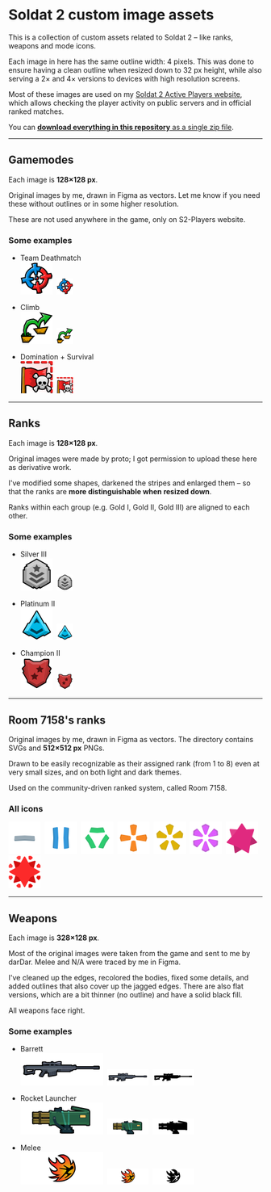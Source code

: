 # Soldat 2 custom image assets

This is a collection of custom assets related to Soldat 2 &ndash; like ranks, weapons and mode icons.

Each image in here has the same outline width: 4 pixels. This was done to ensure having a clean outline when resized down to 32 px height, while also serving a 2&times; and 4&times; versions to devices with high resolution screens.

Most of these images are used on my [Soldat 2 Active Players website](https://oczki.pl/s2-players), which allows checking the player activity on public servers and in official ranked matches.

You can [**download everything in this repository** as a single zip file](https://github.com/oczki/soldat2-assets/archive/refs/heads/main.zip).

---

## Gamemodes

Each image is **128&times;128 px**.

Original images by me, drawn in Figma as vectors. Let me know if you need these without outlines or in some higher resolution.

These are not used anywhere in the game, only on S2-Players website.

### Some examples

- Team Deathmatch  
  <img src="./Gamemodes/Team%20Deathmatch.png" style="height: 64px">&nbsp;
  <img src="./Gamemodes/Team%20Deathmatch.png" style="height: 32px">

- Climb  
  <img src="./Gamemodes/Climb.png" style="height: 64px">&nbsp;
  <img src="./Gamemodes/Climb.png" style="height: 32px">

- Domination + Survival  
  <img src="./Gamemodes/Modifiers%20applied/Domination%20Survival.png" style="height: 64px">&nbsp;
  <img src="./Gamemodes/Modifiers%20applied/Domination%20Survival.png" style="height: 32px">

---

## Ranks

Each image is **128&times;128 px**.

Original images were made by proto; I got permission to upload these here as derivative work.

I've modified some shapes, darkened the stripes and enlarged them &ndash; so that the ranks are **more distinguishable when resized down**.

Ranks within each group (e.g. Gold I, Gold II, Gold III) are aligned to each other.

### Some examples

- Silver III  
  <img src="./Ranks/Silver%203.png" style="height: 64px">&nbsp;
  <img src="./Ranks/Silver%203.png" style="height: 32px">

- Platinum II  
  <img src="./Ranks/Platinum%202.png" style="height: 64px">&nbsp;
  <img src="./Ranks/Platinum%202.png" style="height: 32px">

- Champion II  
  <img src="./Ranks/Champion%202.png" style="height: 64px">&nbsp;
  <img src="./Ranks/Champion%202.png" style="height: 32px">


---

## Room 7158's ranks

Original images by me, drawn in Figma as vectors. The directory contains SVGs and **512&times;512 px** PNGs.

Drawn to be easily recognizable as their assigned rank (from 1 to 8) even at very small sizes, and on both light and dark themes.

Used on the community-driven ranked system, called Room 7158.

### All icons
 
<img src="./Ranks/Room%207158/PNG/rank_1_amateur.png" style="height: 64px">&nbsp;
<img src="./Ranks/Room%207158/PNG/rank_2_semi_pro.png" style="height: 64px">&nbsp;
<img src="./Ranks/Room%207158/PNG/rank_3_professional.png" style="height: 64px">&nbsp;
<img src="./Ranks/Room%207158/PNG/rank_4_expert.png" style="height: 64px">&nbsp;
<img src="./Ranks/Room%207158/PNG/rank_5_master.png" style="height: 64px">&nbsp;
<img src="./Ranks/Room%207158/PNG/rank_6_grand_master.png" style="height: 64px">&nbsp;
<img src="./Ranks/Room%207158/PNG/rank_7_global_elite.png" style="height: 64px">&nbsp;
<img src="./Ranks/Room%207158/PNG/rank_8_supreme_legend.png" style="height: 64px">&nbsp;

---

## Weapons

Each image is **328&times;128 px**.

Most of the original images were taken from the game and sent to me by darDar. Melee and N/A were traced by me in Figma.

I've cleaned up the edges, recolored the bodies, fixed some details, and added outlines that also cover up the jagged edges. There are also flat versions, which are a bit thinner (no outline) and have a solid black fill.

All weapons face right.

### Some examples

- Barrett  
  <img src="./Weapons/Barrett.png" style="height: 64px">&nbsp;
  <img src="./Weapons/Barrett.png" style="height: 32px">&nbsp;
  <img src="./Weapons/Flat/Barrett.png" style="height: 32px">

- Rocket Launcher  
  <img src="./Weapons/Rocket%20Launcher.png" style="height: 64px">&nbsp;
  <img src="./Weapons/Rocket%20Launcher.png" style="height: 32px">&nbsp;
  <img src="./Weapons/Flat/Rocket%20Launcher.png" style="height: 32px">

- Melee  
  <img src="./Weapons/Melee.png" style="height: 64px">&nbsp;
  <img src="./Weapons/Melee.png" style="height: 32px">&nbsp;
  <img src="./Weapons/Flat/Melee.png" style="height: 32px">
